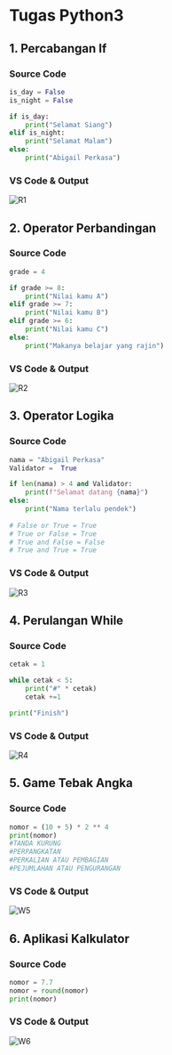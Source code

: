 # Tugas Python3
## 1. Percabangan If
### Source Code

```py
is_day = False
is_night = False

if is_day: 
    print("Selamat Siang") 
elif is_night: 
    print("Selamat Malam") 
else:
    print("Abigail Perkasa") 
```
### VS Code & Output
![R1](https://user-images.githubusercontent.com/93004722/140647175-b1ae7fc1-075a-4c75-a3dd-69faa3ce7bb5.PNG)

## 2. Operator Perbandingan
### Source Code

```py
grade = 4

if grade >= 8:
    print("Nilai kamu A")
elif grade >= 7:
    print("Nilai kamu B")
elif grade >= 6:
    print("Nilai kamu C")
else:
    print("Makanya belajar yang rajin")
```
### VS Code & Output
![R2](https://user-images.githubusercontent.com/93004722/140647557-33b34eb3-9080-40da-ba9f-67c72317c17c.PNG)

## 3. Operator Logika
### Source Code

```py
nama = "Abigail Perkasa"
Validator =  True

if len(nama) > 4 and Validator:
    print(f"Selamat datang {nama}")
else:
    print("Nama terlalu pendek")
    
# False or True = True
# True or False = True
# True and False = False
# True and True = True
```

### VS Code & Output
![R3](https://user-images.githubusercontent.com/93004722/140648443-b93d0a43-1964-4c70-9f3b-ccdcb11c88e6.PNG)

## 4. Perulangan While
### Source Code

```py
cetak = 1

while cetak < 5:
    print("#" * cetak)
    cetak +=1

print("Finish")
```
### VS Code & Output
![R4](https://user-images.githubusercontent.com/93004722/140650037-d5d2d038-27ed-4a0a-9cfd-86ad693ede82.PNG)

## 5. Game Tebak Angka
### Source Code

```py
nomor = (10 + 5) * 2 ** 4
print(nomor)
#TANDA KURUNG
#PERPANGKATAN 
#PERKALIAN ATAU PEMBAGIAN
#PEJUMLAHAN ATAU PENGURANGAN
```
### VS Code & Output
![W5](https://user-images.githubusercontent.com/93004722/140632737-3056242e-515c-4671-9fc9-55a99e797a96.PNG)

## 6. Aplikasi Kalkulator
### Source Code

```py
nomor = 7.7
nomor = round(nomor)
print(nomor)
```
### VS Code & Output
![W6](https://user-images.githubusercontent.com/93004722/140632818-b9c03018-9234-4fcd-9afc-6755b2b8fa7f.PNG)
